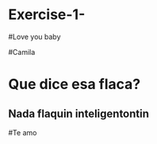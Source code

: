 # Exercise-1-

#Love you baby

#Camila

# Que dice esa flaca?

## Nada flaquin inteligentontin 

#Te amo